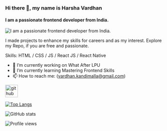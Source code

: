 ### Hi there 👋, my name is **Harsha Vardhan**
#### I am a passionate frontend developer from India.
![I am a passionate frontend developer from India.](http://www.eviaglobal.com/images/hire-front-end-developer.jpg)

I made projects to enhance my skills for careers and as my interest. Explore my Repo, if you are free and passionate.

Skills: HTML / CSS / JS / React JS / React Native

- 🔭 I’m currently working on What After LPU 
- 🌱 I’m currently learning Mastering Frontend Skills 
- 📫 How to reach me: ([vardhan.kandimalla@gmail.com](https://mailto:vardhan.kandimalla@gmail.com)) 


[<img src='https://cdn.jsdelivr.net/npm/simple-icons@3.0.1/icons/github.svg' alt='github' height='40'>](https://github.com/https://github.com/dev-with-harsha)  

[![Top Langs](https://github-readme-stats.vercel.app/api/top-langs/?username=https://github.com/dev-with-harsha)](https://github.com/anuraghazra/github-readme-stats)

![GitHub stats](https://github-readme-stats.vercel.app/api?username=https://github.com/dev-with-harsha&show_icons=true)  

![Profile views](https://gpvc.arturio.dev/https://github.com/dev-with-harsha)  

